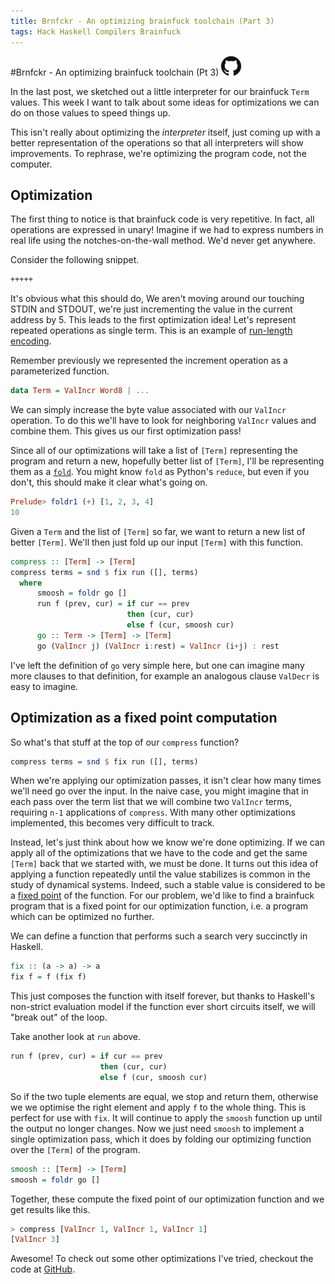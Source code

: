 ```yaml
---
title: Brnfckr - An optimizing brainfuck toolchain (Part 3)
tags: Hack Haskell Compilers Brainfuck
---
```

#Brnfckr - An optimizing brainfuck toolchain (Pt 3) [![](/images/github-logo_32.png)][repo]

In the last post, we sketched out a little interpreter for our brainfuck `Term`
values. This week I want to talk about some ideas for optimizations we can do
on those values to speed things up.

This isn't really about optimizing the *interpreter* itself, just coming up
with a better representation of the operations so that all interpreters will
show improvements. To rephrase, we're optimizing the program code, not the
computer.

## Optimization

The first thing to notice is that brainfuck code is very repetitive. In fact,
all operations are expressed in unary! Imagine if we had to express numbers in
real life using the notches-on-the-wall method. We'd never get anywhere.

Consider the following snippet.
```scheme
+++++
```

It's obvious what this should do, We aren't moving around our touching STDIN
and STDOUT, we're just incrementing the value in the current address by 5. This
leads to the first optimization idea! Let's represent repeated operations as
single term. This is an example of [run-length encoding][rle].

Remember previously we represented the increment operation as a parameterized
function.

```haskell
data Term = ValIncr Word8 | ...
```
We can simply increase the byte value associated with our `ValIncr` operation.
To do this we'll have to look for neighboring `ValIncr` values and combine
them. This gives us our first optimization pass!

Since all of our optimizations will take a list of `[Term]` representing the
program and return a new, hopefully better list of `[Term]`, I'll be
representing them as a [`fold`][]. You might know `fold` as Python's `reduce`,
but even if you don't, this should make it clear what's going on.
```haskell
Prelude> foldr1 (+) [1, 2, 3, 4]
10
```
Given a `Term` and the list of `[Term]` so far, we want to
return a new list of better `[Term]`. We'll then just fold up our input
`[Term]` with this function.
```haskell
compress :: [Term] -> [Term]
compress terms = snd $ fix run ([], terms)
  where
      smoosh = foldr go []
      run f (prev, cur) = if cur == prev
                          then (cur, cur)
                          else f (cur, smoosh cur)
      go :: Term -> [Term] -> [Term]
      go (ValIncr j) (ValIncr i:rest) = ValIncr (i+j) : rest
```
I've left the definition of `go` very simple here, but one can imagine many
more clauses to that definition, for example an analogous clause `ValDecr` is
easy to imagine.

## Optimization as a fixed point computation

So what's that stuff at the top of our `compress` function?

```haskell
compress terms = snd $ fix run ([], terms)
```
When we're applying our optimization passes, it isn't clear how many times
we'll need go over the input. In the naive case, you might imagine that in each
pass over the term list that we will combine two `ValIncr` terms, requiring
`n-1` applications of `compress`. With many other optimizations implemented,
this becomes very difficult to track.

Instead, let's just think about how we know we're done optimizing. If we can
apply all of the optimizations that we have to the code and get the same
`[Term]` back that we started with, we must be done. It turns out this idea of
applying a function repeatedly until the value stabilizes is common in the
study of dynamical systems. Indeed, such a stable value is considered to be a
[fixed point][] of the function. For our problem, we'd like to find a brainfuck
program that is a fixed point for our optimization function, i.e. a program
which can be optimized no further.

We can define a function that performs such a search very succinctly in
Haskell.
```haskell
fix :: (a -> a) -> a
fix f = f (fix f)
```
This just composes the function with itself forever, but thanks to Haskell's
non-strict evaluation model if the function ever short circuits itself, we will
"break out" of the loop.

Take another look at `run` above.

```haskell
run f (prev, cur) = if cur == prev
                    then (cur, cur)
                    else f (cur, smoosh cur)
```

So if the two tuple elements are equal, we stop and return them, otherwise we
we optimise the right element and apply `f` to the whole thing. This is perfect
for use with `fix`. It will continue to apply the `smoosh` function up until
the output no longer changes. Now we just need `smoosh` to implement a single
optimization pass, which it does by folding our optimizing function over the
`[Term]` of the program.

```haskell
smoosh :: [Term] -> [Term]
smoosh = foldr go []
```

Together, these compute the fixed point of our optimization function and we get
results like this.

```haskell
> compress [ValIncr 1, ValIncr 1, ValIncr 1]
[ValIncr 3]
```
Awesome! To check out some other optimizations I've tried, checkout the code at
[GitHub][brnfckr].

[rle]: https://en.wikipedia.org/wiki/Run_length_encoding
[repo]: https://github.com/johntyree/brnfckr
[brnfckr]: https://github.com/johntyree/brnfckr/blob/master/src/Brnfckr/Eval.hs
[`fold`]: https://en.wikipedia.org/wiki/Fold_(higher-order_function)
[fixed point]: https://en.wikipedia.org/wiki/Fixed_point_(mathematics)
